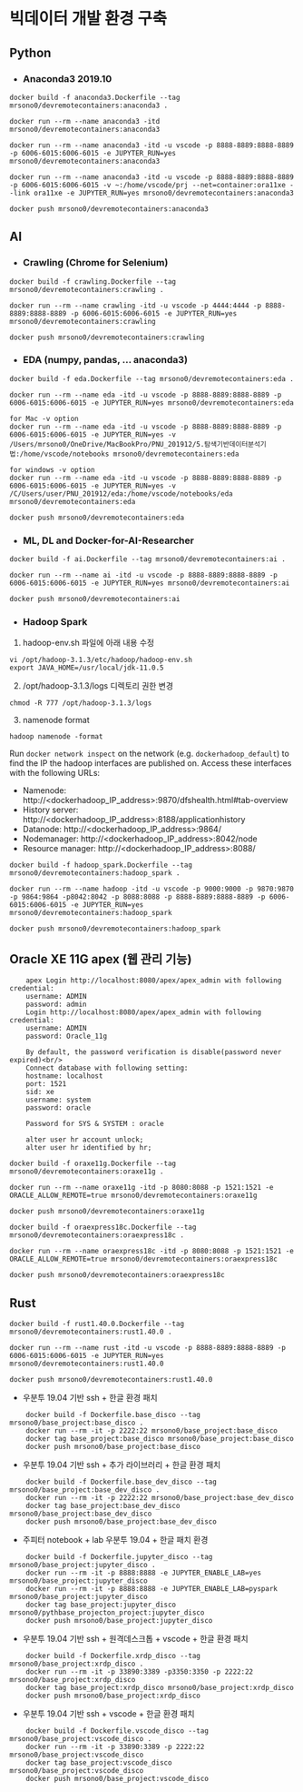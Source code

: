 # 빅데이터 개발 환경 구축

## Python

- ### Anaconda3 2019.10

```
docker build -f anaconda3.Dockerfile --tag mrsono0/devremotecontainers:anaconda3 .

docker run --rm --name anaconda3 -itd mrsono0/devremotecontainers:anaconda3

docker run --rm --name anaconda3 -itd -u vscode -p 8888-8889:8888-8889 -p 6006-6015:6006-6015 -e JUPYTER_RUN=yes mrsono0/devremotecontainers:anaconda3

docker run --rm --name anaconda3 -itd -u vscode -p 8888-8889:8888-8889 -p 6006-6015:6006-6015 -v ~:/home/vscode/prj --net=container:ora11xe --link ora11xe -e JUPYTER_RUN=yes mrsono0/devremotecontainers:anaconda3

docker push mrsono0/devremotecontainers:anaconda3
```

## AI

- ### Crawling (Chrome for Selenium)

```
docker build -f crawling.Dockerfile --tag mrsono0/devremotecontainers:crawling .

docker run --rm --name crawling -itd -u vscode -p 4444:4444 -p 8888-8889:8888-8889 -p 6006-6015:6006-6015 -e JUPYTER_RUN=yes mrsono0/devremotecontainers:crawling

docker push mrsono0/devremotecontainers:crawling
```

- ### EDA (numpy, pandas, ... anaconda3)

```
docker build -f eda.Dockerfile --tag mrsono0/devremotecontainers:eda .

docker run --rm --name eda -itd -u vscode -p 8888-8889:8888-8889 -p 6006-6015:6006-6015 -e JUPYTER_RUN=yes mrsono0/devremotecontainers:eda

for Mac -v option
docker run --rm --name eda -itd -u vscode -p 8888-8889:8888-8889 -p 6006-6015:6006-6015 -e JUPYTER_RUN=yes -v /Users/mrsono0/OneDrive/MacBookPro/PNU_201912/5.탐색기반데이터분석기법:/home/vscode/notebooks mrsono0/devremotecontainers:eda

for windows -v option
docker run --rm --name eda -itd -u vscode -p 8888-8889:8888-8889 -p 6006-6015:6006-6015 -e JUPYTER_RUN=yes -v /C/Users/user/PNU_201912/eda:/home/vscode/notebooks/eda mrsono0/devremotecontainers:eda

docker push mrsono0/devremotecontainers:eda
```

- ### ML, DL and Docker-for-AI-Researcher

```
docker build -f ai.Dockerfile --tag mrsono0/devremotecontainers:ai .

docker run --rm --name ai -itd -u vscode -p 8888-8889:8888-8889 -p 6006-6015:6006-6015 -e JUPYTER_RUN=yes mrsono0/devremotecontainers:ai

docker push mrsono0/devremotecontainers:ai
```

- ### Hadoop Spark
1. hadoop-env.sh 파일에 아래 내용 수정

```
vi /opt/hadoop-3.1.3/etc/hadoop/hadoop-env.sh
export JAVA_HOME=/usr/local/jdk-11.0.5
```
2. /opt/hadoop-3.1.3/logs 디렉토리 권한 변경

```
chmod -R 777 /opt/hadoop-3.1.3/logs
```
3. namenode format
```
hadoop namenode -format
```

Run `docker network inspect` on the network (e.g. `dockerhadoop_default`) to find the IP the hadoop interfaces are published on. Access these interfaces with the following URLs:

* Namenode: http://<dockerhadoop_IP_address>:9870/dfshealth.html#tab-overview
* History server: http://<dockerhadoop_IP_address>:8188/applicationhistory
* Datanode: http://<dockerhadoop_IP_address>:9864/
* Nodemanager: http://<dockerhadoop_IP_address>:8042/node
* Resource manager: http://<dockerhadoop_IP_address>:8088/

```
docker build -f hadoop_spark.Dockerfile --tag mrsono0/devremotecontainers:hadoop_spark .

docker run --rm --name hadoop -itd -u vscode -p 9000:9000 -p 9870:9870 -p 9864:9864 -p8042:8042 -p 8088:8088 -p 8888-8889:8888-8889 -p 6006-6015:6006-6015 -e JUPYTER_RUN=yes mrsono0/devremotecontainers:hadoop_spark

docker push mrsono0/devremotecontainers:hadoop_spark
```

## Oracle XE 11G apex (웹 관리 기능)

```
    apex Login http://localhost:8080/apex/apex_admin with following credential:
    username: ADMIN
    password: admin
    Login http://localhost:8080/apex/apex_admin with following credential:
    username: ADMIN
    password: Oracle_11g

    By default, the password verification is disable(password never expired)<br/>
    Connect database with following setting:
    hostname: localhost
    port: 1521
    sid: xe
    username: system
    password: oracle

    Password for SYS & SYSTEM : oracle

    alter user hr account unlock;
    alter user hr identified by hr;

docker build -f oraxe11g.Dockerfile --tag mrsono0/devremotecontainers:oraxe11g .

docker run --rm --name oraxe11g -itd -p 8080:8088 -p 1521:1521 -e ORACLE_ALLOW_REMOTE=true mrsono0/devremotecontainers:oraxe11g

docker push mrsono0/devremotecontainers:oraxe11g

docker build -f oraexpress18c.Dockerfile --tag mrsono0/devremotecontainers:oraexpress18c .

docker run --rm --name oraexpress18c -itd -p 8080:8088 -p 1521:1521 -e ORACLE_ALLOW_REMOTE=true mrsono0/devremotecontainers:oraexpress18c

docker push mrsono0/devremotecontainers:oraexpress18c
```

## Rust

```
docker build -f rust1.40.0.Dockerfile --tag mrsono0/devremotecontainers:rust1.40.0 .

docker run --rm --name rust -itd -u vscode -p 8888-8889:8888-8889 -p 6006-6015:6006-6015 -e JUPYTER_RUN=yes mrsono0/devremotecontainers:rust1.40.0

docker push mrsono0/devremotecontainers:rust1.40.0
```

- 우분투 19.04 기반 ssh + 한글 환경 패치  
```
    docker build -f Dockerfile.base_disco --tag mrsono0/base_project:base_disco .
    docker run --rm -it -p 2222:22 mrsono0/base_project:base_disco
    docker tag base_project:base_disco mrsono0/base_project:base_disco
    docker push mrsono0/base_project:base_disco
```

- 우분투 19.04 기반 ssh + 추가 라이브러리 + 한글 환경 패치  
```
    docker build -f Dockerfile.base_dev_disco --tag mrsono0/base_project:base_dev_disco .
    docker run --rm -it -p 2222:22 mrsono0/base_project:base_dev_disco
    docker tag base_project:base_dev_disco mrsono0/base_project:base_dev_disco
    docker push mrsono0/base_project:base_dev_disco
```

- 주피터 notebook + lab 우분투 19.04 + 한글 패치 환경
```
    docker build -f Dockerfile.jupyter_disco --tag mrsono0/base_project:jupyter_disco .
    docker run --rm -it -p 8888:8888 -e JUPYTER_ENABLE_LAB=yes mrsono0/base_project:jupyter_disco
    docker run --rm -it -p 8888:8888 -e JUPYTER_ENABLE_LAB=pyspark mrsono0/base_project:jupyter_disco
    docker tag base_project:jupyter_disco mrsono0/pythbase_projecton_project:jupyter_disco
    docker push mrsono0/base_project:jupyter_disco
```

- 우분투 19.04 기반 ssh + 원격데스크톱 + vscode + 한글 환경 패치  
```
    docker build -f Dockerfile.xrdp_disco --tag mrsono0/base_project:xrdp_disco .
    docker run --rm -it -p 33890:3389 -p3350:3350 -p 2222:22 mrsono0/base_project:xrdp_disco
    docker tag base_project:xrdp_disco mrsono0/base_project:xrdp_disco
    docker push mrsono0/base_project:xrdp_disco
```

- 우분투 19.04 기반 ssh + vscode + 한글 환경 패치  
```
    docker build -f Dockerfile.vscode_disco --tag mrsono0/base_project:vscode_disco .
    docker run --rm -it -p 33890:3389 -p 2222:22 mrsono0/base_project:vscode_disco
    docker tag base_project:vscode_disco mrsono0/base_project:vscode_disco
    docker push mrsono0/base_project:vscode_disco
```
